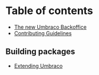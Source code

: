 # Table of contents

* [The new Umbraco Backoffice](README.md)
* [Contributing Guidelines](https://github.com/umbraco/Umbraco.CMS.Backoffice/blob/main/.github/CONTRIBUTING.md)

## Building packages

* [Extending Umbraco](building-packages/page-1.md)
